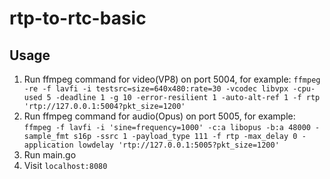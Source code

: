 # rtp-to-rtc-basic  

## Usage  
1. Run ffmpeg command for video(VP8) on port 5004, for example: `ffmpeg -re -f lavfi -i testsrc=size=640x480:rate=30 -vcodec libvpx -cpu-used 5 -deadline 1 -g 10 -error-resilient 1 -auto-alt-ref 1 -f rtp 'rtp://127.0.0.1:5004?pkt_size=1200'`
2. Run ffmpeg command for audio(Opus) on port 5005, for example: `ffmpeg -f lavfi -i 'sine=frequency=1000' -c:a libopus -b:a 48000 -sample_fmt s16p -ssrc 1 -payload_type 111 -f rtp -max_delay 0 -application lowdelay 'rtp://127.0.0.1:5005?pkt_size=1200'`
3. Run main.go
4. Visit `localhost:8080`